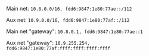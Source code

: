 Main net: `10.8.0.0/16, fdd6:9847:1e80:77ae::/112`

Aux net: `10.9.0.0/16, fdd6:9847:1e80:77af::/112`

Main net "gateway": `10.8.0.1, fdd6:9847:1e80:77ae::1`

Aux net "gateway": `10.9.255.254, fdd6:9847:1e80:77af:ffff:ffff:ffff:ffff`
